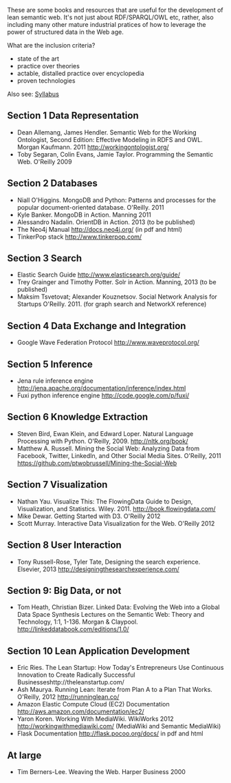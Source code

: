 These are some books and resources that are useful for the development of lean semantic web. It's not just about RDF/SPARQL/OWL etc, rather, also including many other mature industrial pratices of how to leverage the power of structured data in the Web age.

What are the inclusion criteria?
* state of the art
* practice over theories
* actable, distalled practice over encyclopedia
* proven technologies

Also see: [Syllabus](/Syllabus.md/)

## Section 1 Data Representation

* Dean Allemang, James Hendler. Semantic Web for the Working Ontologist, Second Edition: Effective Modeling in RDFS and OWL. Morgan Kaufmann. 2011  http://workingontologist.org/
* Toby Segaran, Colin Evans, Jamie Taylor. Programming the Semantic Web. O'Reilly 2009

## Section 2 Databases

* Niall O'Higgins. MongoDB and Python: Patterns and processes for the popular document-oriented database. O'Reilly. 2011
* Kyle Banker. MongoDB in Action. Manning 2011
* Alessandro Nadalin. OrientDB in Action. 2013 (to be published)
* The Neo4j Manual http://docs.neo4j.org/ (in pdf and html)
* TinkerPop stack http://www.tinkerpop.com/

## Section 3 Search

* Elastic Search Guide http://www.elasticsearch.org/guide/
* Trey Grainger and Timothy Potter. Solr in Action. Manning, 2013 (to be published)
* Maksim Tsvetovat; Alexander Kouznetsov. Social Network Analysis for Startups O'Reilly. 2011. (for graph search and NetworkX reference)

## Section 4 Data Exchange and Integration

* Google Wave Federation Protocol http://www.waveprotocol.org/

## Section 5 Inference

* Jena rule inference engine http://jena.apache.org/documentation/inference/index.html
* Fuxi python inference engine http://code.google.com/p/fuxi/

## Section 6 Knowledge Extraction

* Steven Bird, Ewan Klein, and Edward Loper. Natural Language Processing with Python. O'Reilly, 2009. http://nltk.org/book/
* Matthew A. Russell. Mining the Social Web: Analyzing Data from Facebook, Twitter, LinkedIn, and Other Social Media Sites. O'Reilly, 2011 https://github.com/ptwobrussell/Mining-the-Social-Web

## Section 7 Visualization

* Nathan Yau. Visualize This: The FlowingData Guide to Design, Visualization, and Statistics. Wiley. 2011. http://book.flowingdata.com/
* Mike Dewar. Getting Started with D3.  O'Reilly 2012
* Scott Murray. Interactive Data Visualization for the Web. O'Reilly 2012

## Section 8 User Interaction

* Tony Russell-Rose, Tyler Tate, Designing the search experience. Elsevier, 2013 http://designingthesearchexperience.com/

## Section 9: Big Data, or not

* Tom Heath, Christian Bizer. Linked Data: Evolving the Web into a Global Data Space Synthesis Lectures on the Semantic Web: Theory and Technology, 1:1, 1-136. Morgan & Claypool. http://linkeddatabook.com/editions/1.0/

## Section 10 Lean Application Development 

* Eric Ries. The Lean Startup: How Today's Entrepreneurs Use Continuous Innovation to Create Radically Successful Businesseshttp://theleanstartup.com/
* Ash Maurya. Running Lean: Iterate from Plan A to a Plan That Works. O'Reilly, 2012 http://runninglean.co/
* Amazon Elastic Compute Cloud (EC2) Documentation http://aws.amazon.com/documentation/ec2/
* Yaron Koren. Working With MediaWiki. WikiWorks 2012 http://workingwithmediawiki.com/ (MediaWiki and Semantic MediaWiki)
* Flask Documentation http://flask.pocoo.org/docs/ in pdf and html

## At large

* Tim Berners-Lee. Weaving the Web. Harper Business 2000
